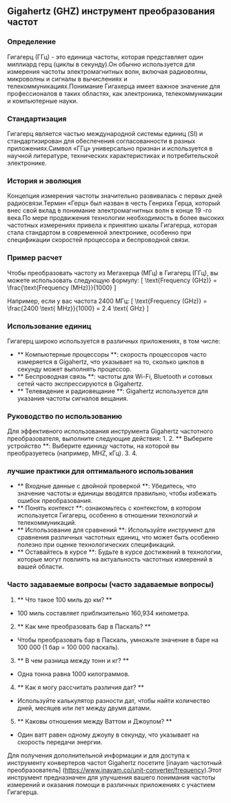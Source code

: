 ## Gigahertz (GHZ) инструмент преобразования частот

### Определение
Гигагерц (ГГц) - это единица частоты, которая представляет один миллиард герц (циклы в секунду).Он обычно используется для измерения частоты электромагнитных волн, включая радиоволны, микроволны и сигналы в вычислениях и телекоммуникациях.Понимание Гигахерца имеет важное значение для профессионалов в таких областях, как электроника, телекоммуникации и компьютерные науки.

### Стандартизация
Гигагерц является частью международной системы единиц (SI) и стандартизирован для обеспечения согласованности в разных приложениях.Символ «ГГц» универсально признан и используется в научной литературе, технических характеристиках и потребительской электронике.

### История и эволюция
Концепция измерения частоты значительно развивалась с первых дней радиосвязи.Термин «Герц» был назван в честь Генриха Герца, который внес свой вклад в понимание электромагнитных волн в конце 19 -го века.По мере продвижения технологии необходимость в более высоких частотных измерениях привела к принятию шкалы Гигагерца, которая стала стандартом в современной электронике, особенно при спецификации скоростей процессора и беспроводной связи.

### Пример расчет
Чтобы преобразовать частоту из Мегахерца (МГц) в Гигагерц (ГГц), вы можете использовать следующую формулу:
\[ \text{Frequency (GHz)} = \frac{\text{Frequency (MHz)}}{1000} \]

Например, если у вас частота 2400 МГц:
\[ \text{Frequency (GHz)} = \frac{2400 \text{ MHz}}{1000} = 2.4 \text{ GHz} \]

### Использование единиц
Гигагерц широко используется в различных приложениях, в том числе:
- ** Компьютерные процессоры **: скорость процессоров часто измеряется в Gigahertz, что указывает на то, сколько циклов в секунду может выполнять процессор.
- ** Беспроводная связь **: частоты для Wi-Fi, Bluetooth и сотовых сетей часто экспрессируются в Gigahertz.
- ** Телевидение и радиовещание **: Gigahertz используется для указания частоты сигналов вещания.

### Руководство по использованию
Для эффективного использования инструмента Gigahertz частотного преобразователя, выполните следующие действия:
1.
2. ** Выберите устройство **: Выберите единицу частоты, на которой вы преобразуетесь (например, MHZ, кГц).
3.
4.

### лучшие практики для оптимального использования
- ** Входные данные с двойной проверкой **: Убедитесь, что значение частоты и единицы вводятся правильно, чтобы избежать ошибок преобразования.
- ** Понять контекст **: ознакомьтесь с контекстом, в котором используется Гигагерц, особенно в отношении технологий и телекоммуникаций.
- ** Использование для сравнений **: Используйте инструмент для сравнения различных частотных единиц, что может быть особенно полезно при оценке технологических спецификаций.
- ** Оставайтесь в курсе **: Будьте в курсе достижений в технологии, которые могут повлиять на актуальность частотных измерений в вашей области.

### Часто задаваемые вопросы (часто задаваемые вопросы)

1. ** Что такое 100 миль до км? **
- 100 миль составляет приблизительно 160,934 километра.

2. ** Как мне преобразовать бар в Паскаль? **
- Чтобы преобразовать бар в Паскаль, умножьте значение в баре на 100 000 (1 бар = 100 000 паскаль).

3. ** В чем разница между тонн и кг? **
- Одна тонна равна 1000 килограммов.

4. ** Как я могу рассчитать различия дат? **
- Используйте калькулятор разности дат, чтобы найти количество дней, месяцев или лет между двумя датами.

5. ** Каковы отношения между Ваттом и Джоулом? **
- Один ватт равен одному джоулу в секунду, что указывает на скорость передачи энергии.

Для получения дополнительной информации и для доступа к инструменту конвертеров частот Gigahertz посетите [inayam частотный преобразователь] (https://www.inayam.co/unit-converter/frequency).Этот инструмент предназначен для улучшения вашего понимания частоты измерений и оказания помощи в различных приложениях с участием Гигагерца.